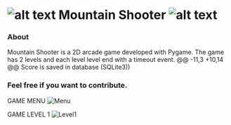![alt text](https://github.com/borinvini/MountainShooter/blob/main/asset/Player1.png?raw=true "Mountain Shooter") Mountain Shooter ![alt text](https://github.com/borinvini/MountainShooter/blob/main/asset/Player1.png?raw=true "Mountain Shooter")
===============


### About

Mountain Shooter is a 2D arcade game developed with Pygame. The game has 2 levels and each level level end with a timeout event.
@@ -11,3 +10,14 @@ Score is saved in database (SQLite3))


### Feel free if you want to contribute.
GAME MENU
![Menu](https://github.com/user-attachments/assets/c9524f59-6ebd-443a-82c0-53b63eb2128f)

GAME LEVEL 1
![Level1](https://github.com/user-attachments/assets/8af63514-178d-44c9-9eb0-299e0aee0933)
